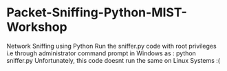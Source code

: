 # Packet-Sniffing-Python-MIST-Workshop
Network Sniffing using Python
Run the sniffer.py code with root privileges i.e through administrator command prompt in Windows as : python sniffer.py
Unfortunately, this code doesnt run the same on Linux Systems :(
